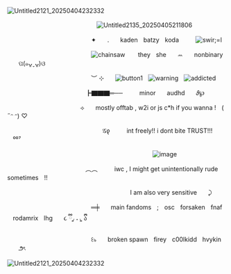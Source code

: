 ![Untitled2121_20250404232332](https://github.com/user-attachments/assets/b15efc61-ca8f-40de-bd8a-8c17939305bb)



ㅤㅤㅤㅤㅤㅤㅤㅤㅤㅤㅤㅤㅤㅤㅤㅤ![Untitled2135_20250405211806](https://github.com/user-attachments/assets/e3407a71-a2f3-48fb-8491-4975db6feda7)



ㅤㅤㅤㅤㅤㅤㅤㅤㅤㅤㅤㅤㅤㅤㅤ✦ㅤㅤ.ㅤㅤkadenㅤbatzyㅤkodaㅤㅤㅤ![swir;=l](https://github.com/user-attachments/assets/a22881cb-ec16-4970-953d-197bb05dd81c)


ㅤㅤㅤㅤㅤㅤㅤㅤㅤㅤㅤㅤㅤㅤㅤ![chainsaw](https://github.com/user-attachments/assets/e7d6c339-e0a9-48dc-ac82-8b14ffafe9ec)
ㅤㅤtheyㅤsheㅤㅤꕀㅤㅤnonbinaryㅤㅤପ(๑ᴗ͈ˬᴗ͈)ଓ

ㅤㅤㅤㅤㅤㅤㅤㅤㅤㅤㅤㅤㅤㅤㅤ︶ ⊹ㅤㅤ![button1](https://github.com/user-attachments/assets/f9c1acb6-4ee9-445d-9fab-4829823aa4fc)ㅤ![warning](https://github.com/user-attachments/assets/6e56a5ff-9465-4619-b5d1-2f76f20f30d9)ㅤ![addicted](https://github.com/user-attachments/assets/9a6ff46d-39f7-4044-834f-2c24d88c269e)






ㅤㅤㅤㅤㅤㅤㅤㅤㅤㅤㅤㅤㅤㅤ┣▇▇▇═──ㅤㅤㅤminorㅤㅤaudhdㅤㅤ𝜗℘

ㅤㅤㅤㅤㅤㅤㅤㅤㅤㅤㅤㅤㅤ⟢ㅤㅤmostly offtab , w2i or js c*h if you wanna !ㅤ( ˶ᵔ ᵔ) ♡

ㅤㅤㅤㅤㅤㅤㅤㅤㅤㅤㅤㅤㅤㅤㅤㅤㅤ𝒢𐑞ㅤㅤㅤint freely!! i dont bite TRUST!!!ㅤㅤㅤ⁰⁰⁷

ㅤㅤㅤㅤㅤㅤㅤㅤㅤㅤㅤㅤㅤㅤㅤㅤㅤㅤㅤㅤㅤㅤㅤㅤㅤㅤ![image](https://github.com/user-attachments/assets/1cdbea3a-d974-4a94-ab24-1a70f960c7a8)



ㅤㅤㅤㅤㅤㅤㅤㅤㅤㅤㅤㅤㅤㅤ︵︵ㅤㅤㅤiwc , I might get unintentionally rude sometimesㅤ!!

ㅤㅤㅤㅤㅤㅤㅤㅤㅤㅤㅤㅤㅤㅤㅤㅤㅤㅤㅤㅤㅤㅤI am also very sensitiveㅤㅤ⤸

ㅤㅤㅤㅤㅤㅤㅤㅤㅤㅤㅤㅤㅤㅤㅤ═╪ㅤㅤmain fandomsㅤ;ㅤoscㅤforsakenㅤfnafㅤrodamrixㅤlhgㅤㅤ૮ ྀི◞͈ ˔ ◟͈ ྀིა

ㅤㅤㅤㅤㅤㅤㅤㅤㅤㅤㅤㅤㅤㅤㅤ꒰৯ㅤㅤbroken spawnㅤfireyㅤc00lkiddㅤhvykinㅤㅤ౨ৎ


![Untitled2121_20250404232332](https://github.com/user-attachments/assets/bc4847a3-1529-43fa-b6bd-b541877fc83b)

